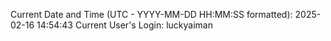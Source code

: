 Current Date and Time (UTC - YYYY-MM-DD HH:MM:SS formatted): 2025-02-16 14:54:43
Current User's Login: luckyaiman
